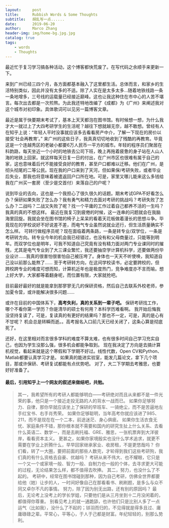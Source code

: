 ```yaml
---
layout:     post
title:      Rubbish Words & Some Thoughts
subtitle:   胡乱写一点......
date:       2019-06-20
author:     Marco Zhang
header-img: img/home-bg.jpg.jpg
catalog: true
tags:
    - words
    - Thoughts
---
```


最近忙于复习学习搞各种活动，这个博客都快荒废了。在写代码之余顺手来更新一下。

来到广州已经三四个月，各方面都基本融入了这里都生活。总体而言，和家乡的生活特别类似，因此并没有太多的不适。除了人实在是太多太多…随着地铁线路一条一条地增多，三号线的运载量已经接近巅峰。这也让我这种住在市中心的人苦不堪言。每次出去都是一次煎熬。为此我还特地改编了《成都》为《广州》来阐述我对这个城市对初印象。具体歌词可以见另一篇博客文章。

最近是属于快要期末考试了，基本上天天都泡在图书馆。有时候想一想，为什么我才大一就过上了大四考研学生的生活呢？越往下想就越无奈，越不敢想。曾经有人在知乎上说：“年轻人平时没事就应该多去看看房产中介，了解一下现在的房价以接受‘社会再教育’。” 来广州的这些日子，我真真切切地收到了残酷的再教育。毕竟这是一个连越秀区的老破小都要6万人民币一平方的城市。年轻的程序员们聚居在科韵路，每天坐近一个小时的地铁去公司下班，晚上再拖着疲惫的身子站在人山人海的地铁上回家。就这样每天日复一日的付出，在广州市区也很难有属于自己的家，这也意味着后代不能接受良好的教育，甚至户口都难以迁移。他们在广州，是彻头彻尾的二等公民。现在我的户口来到了天河，但如果保/考研失败，或者毕业后失业，那我也将意味着被遣返回户口所在地。可是，家里又哪儿能来这么多钱给我在广州买一套房（至少是交首付）来落自己的户呢？

说到毕业的去向，这也是一个我担心了很久很久的话题。期末考试GPA不好看怎么办？保研如果失败了怎么办？我有勇气和精力去面对考研的挑战吗？考研失败了怎么办？二战吗？二战又失败了呢？找一个平庸的工作过着自己都养不活的一生吗？我真的真的不想这样。
最近在我复习到疲倦的时候，这一连串的问题就会在我脑海里回旋。我就会坐在图书馆的椅子上呆呆的看着天花板做着漫长的思想斗争。毕竟现在的学校说好不好说差不差，而电气专业虽然说就业还行，但生活质量确实不怎么样。
可转行做程序员呢？现在面临着两条路，一条是转专业/双学位，一条是考研转方向。转专业今年的机会我已经错过，也没有和父母商量过，只能等到明年。而双学位也是明年，可我不知道自己究竟有没有精力面对两门专业课同时的摧残，尤其是电气专业到了大三课业繁忙，我还要抽空学计算机科学，还要做两份毕业设计……我真的很害怕很害怕自己被压垮了。身体也一天天不听使唤，我知道自己没以前那么能熬了……
至于考研转方向，在这间学校读书，必定要跨校的，但跨校跨专业的难度可想而知，计算机近年也是极度热门，竞争难度亦不言而喻。想上好大学，大家都等着翻身呢，而位置有限，大家就抢吧。

目前最好最好的就是能拿到那寥寥无几的保研资格，然后自己去联系外校老师，参加夏令营，或许能解决很多问题……

或许在目前的中国体系下，**高考失利，真的关系到一辈子吧。** 保研考研找工作，哪个不看你第一学历？你是清华的硕士有何用？本科学历难看啊。
我开始后悔我没坚持复读了，可是，复读真的有更好的结果吗？那也不一定，可是，真的是心有不甘呢？
机会总是转瞬而逝。。高考报名入口前几天已经关闭了，这条心算是彻底死了。

还好，在这里相对而言很多学科的难度不算太难，也有很多时间自己学习充实自己，也因为学生没那么强，很多机会都能争取到。
现在我决定了方向是去搞计算机视觉，看起来就是这个寒假和下学期不好过。线性代数，Open CV和Python、Matlab都要认真学习才是。
如果真的能进实验室，能发几篇论文，拿下几个项目，那或许保研、考研复试都能有点优势吧。
对了，大二下学期去考雅思，也要好好准备了。

#### 最后，引用知乎上一个网友的叙述来做结吧，共勉。

>其一，我希望所有的考研人都能够明白——考研绝对而且从来都不是一件光荣的事，他只是一个接近走投无路的人的背水一战而已。
如果你足够努力、自律，那你早就应该坐上了保研的早班车、一骑绝尘，而不是苦逼地左手红宝书、右手肖秀荣。
如果你足够聪明，当年高考你就应该进了985、211，而不是现在在一个二本，前途迷茫、身心俱疲。
如果你生活衣食无忧、家庭条件不错，那你根本就不需要和国内的研究生扯上什么关系、去看什么英语二、数学一，而是去刷托福、GRE、雅思，一张机票奔到大洋彼岸，看看资本主义。
更甚之，如果你家境殷实也没什么学术追求，就更不需要在学业上折腾什么，早早回家继承家业、收房租，不是更悠哉吗？
你们看，转了一大圈，要把前面的那些人数完，才轮得到我们这些考研狗，我们真的有什么资格去自豪、优越吗？
考研从来不伟大、也不耀眼，它只是一个又一个或家境一般、智力一般、自制力也一般的个体，去寻求更大可能的过程，无论结果怎么样，都不值得去吹捧。
其二，努力，也没什么了不起的。
考研中，经常在图书馆碰到那种，因为自己考研，仿佛全世界都要给他（她）让步的人，一时间好像自己在那看看书、刷刷题，是多么与众不同又卓尔不凡的事情。
努力，除了因为别无出路，还有别的原因吗？
最后，无论考上没考上的学长学姐，只要他们是从三月坐到十二月没闲着的，都值得你尊重。
别看见考上的就一通跪舔，也许他们只是比别人多了一点运气（比如我），没什么了不起的；铩羽而归的，不见得就是得多且过、庸庸碌碌之辈。平常心，平等心，于人于己都是财富。年纪轻轻的，别那么势利。

